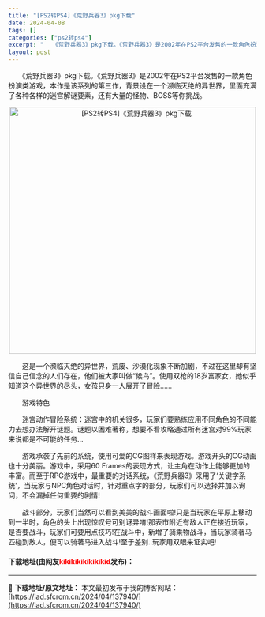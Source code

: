 ```yaml
---
title: "[PS2转PS4]《荒野兵器3》pkg下载"
date: 2024-04-08
tags: []
categories: ["ps2转ps4"]
excerpt: "　　《荒野兵器3》pkg下载。《荒野兵器3》是2002年在PS2平台发售的一款角色扮演类游戏，本作是该系列的第三作，背景设在一个濒临灭绝的异世界，里面充满了各种各样的迷宫解谜要素，还有大量的怪物、BOSS等你挑战。 　　这是一个濒临灭绝的异世界，荒废、沙漠化现象不断加剧，不过在这里却有坚信自己信念的&hellip;"
layout: post
---
```


 <p>　　《荒野兵器3》pkg下载。《荒野兵器3》是2002年在PS2平台发售的一款角色扮演类游戏，本作是该系列的第三作，背景设在一个濒临灭绝的异世界，里面充满了各种各样的迷宫解谜要素，还有大量的怪物、BOSS等你挑战。</p> <p align="center"><img align="" border="0" src="https://lad.sfcrom.cn/wp-content/uploads/2024/04/20240408_6613f8385380a.webp" width="500" alt="[PS2转PS4]《荒野兵器3》pkg下载" /></p> <p>　　这是一个濒临灭绝的异世界，荒废、沙漠化现象不断加剧，不过在这里却有坚信自己信念的人们存在，他们被大家叫做&ldquo;候鸟&rdquo;。使用双枪的18岁富家女，她似乎知道这个异世界的尽头，女孩只身一人展开了冒险&hellip;&hellip;</p> <p>　　游戏特色</p> <p>　　迷宫动作冒险系统：迷宫中的机关很多，玩家们要熟练应用不同角色的不同能力去想办法解开谜题。谜题以困难著称，想要不看攻略通过所有迷宫对99%玩家来说都是不可能的任务...</p> <p>　　游戏承袭了先前的系统，使用可爱的CG图样来表现游戏。游戏开头的CG动画也十分美丽。游戏中，采用60 Frames的表现方式，让主角在动作上能够更加的丰富。而至于RPG游戏中，最重要的对话系统，《荒野兵器3》采用了&lsquo;关键字系统&rsquo;，当玩家与NPC角色对话时，针对重点字的部分，玩家们可以选择并加以询问，不会漏掉任何重要的剧情!</p> <p>　　战斗部分，玩家们当然可以看到美美的战斗画面啦!只是当玩家在平原上移动到一半时，角色的头上出现惊叹号可别讶异唷!那表市附近有敌人正在接近玩家，是否要战斗，玩家们可要用点技巧!在战斗中，新增了骑乘物战斗，当玩家骑著马匹碰到敌人，便可以骑著马进入战斗!至于差别..玩家用双眼来证实吧!</p> <p><h4>下载地址(由网友<font color="red">kikikikikikikikid</font>发布)：</h4></p> 

---
📖 **下载地址/原文地址：** 本文最初发布于我的博客网站：[https://lad.sfcrom.cn/2024/04/137940/](https://lad.sfcrom.cn/2024/04/137940/)

